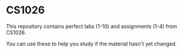 # CS1026

This repository contains perfect labs (1-10) and assignments (1-4) from CS1026.

You can use these to help you study if the material hasn't yet changed.
